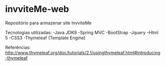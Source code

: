 # invviteMe-web
Repositório para armazenar site InvviteMe

Tecnologias utilizadas:
-Java JDK8
-Spring MVC
-BootStrap
-Jquery
-Html 5
-CSS3
-Thymeleaf (Template Engine)

Referências: 
http://www.thymeleaf.org/doc/tutorials/2.1/usingthymeleaf.html#introducing-thymeleaf
